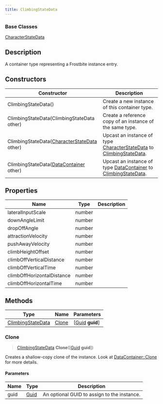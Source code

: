 ```yaml
---
title: ClimbingStateData
---
```

### Base Classes

[CharacterStateData](/vext/ref/fb/characterstatedata/)

## Description

A container type representing a Frostbite instance entry.

## Constructors

| Constructor                                                                  | Description                                                                                                               |
| ---------------------------------------------------------------------------- | ------------------------------------------------------------------------------------------------------------------------- |
| ClimbingStateData()                                                          | Create a new instance of this container type.                                                                             |
| ClimbingStateData(ClimbingStateData other)                                   | Create a reference copy of an instance of the same type.                                                                  |
| ClimbingStateData([CharacterStateData](/vext/ref/fb/characterstatedata/) other)            | Upcast an instance of type [CharacterStateData](/vext/ref/fb/characterstatedata/) to [ClimbingStateData](/vext/ref/fb/climbingstatedata/).            |
| ClimbingStateData([DataContainer](/vext/ref/shared/class/datacontainer) other) | Upcast an instance of type [DataContainer](/vext/ref/shared/class/datacontainer) to [ClimbingStateData](/vext/ref/fb/climbingstatedata/). |

## Properties

| Name                       | Type   | Description |
| -------------------------- | ------ | ----------- |
| lateralInputScale          | number |             |
| downAngleLimit             | number |             |
| dropOffAngle               | number |             |
| attractionVelocity         | number |             |
| pushAwayVelocity           | number |             |
| climbHeightOffset          | number |             |
| climbOffVerticalDistance   | number |             |
| climbOffVerticalTime       | number |             |
| climbOffHorizontalDistance | number |             |
| climbOffHorizontalTime     | number |             |

## Methods

| Type                                   | Name            | Parameters                                     |
| -------------------------------------- | --------------- | ---------------------------------------------- |
| [ClimbingStateData](/vext/ref/fb/climbingstatedata/) | [Clone](#clone) | \[[Guid](/vext/ref/shared/class/guid) **guid**\] |

### Clone

> [ClimbingStateData](/vext/ref/fb/climbingstatedata/) **Clone**(\[[Guid](/vext/ref/shared/class/guid) **guid**\])

Creates a shallow-copy clone of the instance. Look at [DataContainer::Clone](/vext/ref/shared/class/datacontainer#clone) for more details.

#### Parameters

| Name | Type         | Description                                 |
| ---- | ------------ | ------------------------------------------- |
| guid | [Guid](/vext/ref/shared/class/guid/) | An optional GUID to assign to the instance. |
